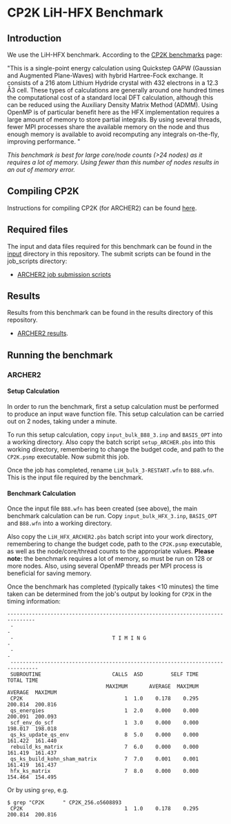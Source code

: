 # CP2K LiH-HFX Benchmark

## Introduction

We use the LiH-HFX benchmark. According to the [CP2K benchmarks](https://www.cp2k.org/performance) page:

"This is a single-point energy calculation using Quickstep GAPW (Gaussian and Augmented Plane-Waves) with hybrid Hartree-Fock exchange. It consists of a 216 atom Lithium Hydride crystal with 432 electrons in a 12.3 Å3 cell. These types of calculations are generally around one hundred times the computational cost of a standard local DFT calculation, although this can be reduced using the Auxiliary Density Matrix Method (ADMM). Using OpenMP is of particular benefit here as the HFX implementation requires a large amount of memory to store partial integrals. By using several threads, fewer MPI processes share the available memory on the node and thus enough memory is available to avoid recomputing any integrals on-the-fly, improving performance. "

_This benchmark is best for large core/node counts (>24 nodes) as it requires a lot of memory. Using fewer than this number of nodes results in an out of memory error._

## Compiling CP2K
Instructions for compiling CP2K (for ARCHER2) can be found [here](https://github.com/hpc-uk/build-instructions/tree/main/apps/CP2K/ARCHER2-CP2K-7.1).


## Required files
The input and data files required for this benchmark can be found in the [input](input/) directory in this repository. The submit scripts can be found in the job_scripts directory:

- [ARCHER2 job submission scripts](job_scripts/ARCHER/)

## Results
Results from this benchmark can be found in the results directory of this repository.

- [ARCHER2 results](results/ARCHER2/). 

## Running the benchmark

### ARCHER2

#### Setup Calculation

In order to run the benchmark, first a setup calculation must be performed to produce an input wave function file. This setup calculation can be carried out on 2 nodes, taking under a minute.

To run this setup calculation, copy `input_bulk_B88_3.inp` and `BASIS_OPT` into a working directory. Also copy the batch script `setup_ARCHER.pbs` into this working directory, remembering to change the budget code, and path to the `CP2K.psmp` executable. Now submit this job.

Once the job has completed, rename `LiH_bulk_3-RESTART.wfn` to `B88.wfn`. This is the input file required by the benchmark.

#### Benchmark Calculation

Once the input file `B88.wfn` has been created (see above), the main benchmark calculation can be run. Copy `input_bulk_HFX_3.inp`, `BASIS_OPT` and `B88.wfn` into a working directory.

Also copy the `LiH_HFX_ARCHER2.pbs` batch script into your work directory, remembering to change the budget code, path to the `CP2K.psmp` executable, as well as the node/core/thread counts to the appropriate values. __Please note:__ the benchmark requires a lot of memory, so must be run on 128 or more nodes. Also, using several OpenMP threads per MPI process is beneficial for saving memory.

Once the benchmark has completed (typically takes <10 minutes) the time taken can be determined from the job's output by looking for `CP2K` in the timing information:

```
-------------------------------------------------------------------------------
 -                                                                             -
 -                                T I M I N G                                  -
 -                                                                             -
 -------------------------------------------------------------------------------
 SUBROUTINE                       CALLS  ASD         SELF TIME        TOTAL TIME
                                MAXIMUM       AVERAGE  MAXIMUM  AVERAGE  MAXIMUM
 CP2K                                 1  1.0    0.178    0.295  200.814  200.816
 qs_energies                          1  2.0    0.000    0.000  200.091  200.093
 scf_env_do_scf                       1  3.0    0.000    0.000  198.017  198.018
 qs_ks_update_qs_env                  8  5.0    0.000    0.000  161.422  161.440
 rebuild_ks_matrix                    7  6.0    0.000    0.000  161.419  161.437
 qs_ks_build_kohn_sham_matrix         7  7.0    0.001    0.001  161.419  161.437
 hfx_ks_matrix                        7  8.0    0.000    0.000  154.464  154.495
```
Or by using `grep`, e.g.

```
$ grep "CP2K      " CP2K_256.o5608893
 CP2K                                 1  1.0    0.178    0.295  200.814  200.816
```
